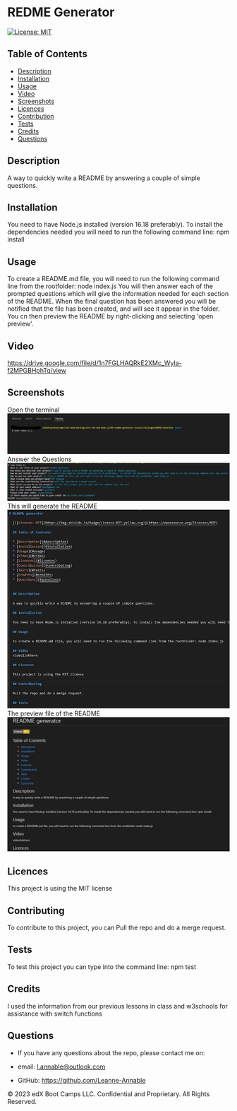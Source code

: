 # REDME Generator

  [![License: MIT](https://img.shields.io/badge/License-MIT-yellow.svg)](https://opensource.org/licenses/MIT)

  ## Table of Contents

  * [Description](#description)
  * [Installation](#installation)
  * [Usage](#usage)
  * [Video](#video)
  * [Screenshots](#screenshots)
  * [Licences](#licences)
  * [Contribution](#contributing)
  * [Tests](#tests)
  * [Credits](#credits)
  * [Questions](#questions)
  
  
  ## Description
  
  A way to quickly write a README by answering a couple of simple questions.

  ## Installation

  You need to have Node.js installed (version 16.18 preferably). To install the dependencies needed you will need to run the following command line: npm install 

  ## Usage

  To create a README.md file, you will need to run the following command line from the rootfolder: node index.js 
  You will then answer each of the prompted questions which will give the information needed for each section of the README.
  When the final question has been answered you will be notified that the file has been created, and will see it appear in the folder.
  You cn then preview the README by right-clicking and selecting 'open preview'.

  ## Video
  https://drive.google.com/file/d/1n7FGLHAQRkE2XMc_WyIa-f2MPGBHphTq/view

  ## Screenshots
  Open the terminal<br>
  ![command-box](./assets/images/command-box.jpg)<br>
  Answer the Questions<br>
  ![questions-answered](./assets/images/questions-answered.jpg)<br>
  This will generate the README<br>
  ![created-README](./assets/images/created-README.jpg)<br>
  The preview file of the README<br>
  ![README-preview](./assets/images/README-preview.jpg)<br>

  ## Licences

  This project is using the MIT license

  ## Contributing

  To contribute to this project, you can Pull the repo and do a merge request.

  ## Tests

  To test this project you can type into the command line: npm test

  ## Credits

  I used the information from our previous lessons in class and w3schools for assistance with switch functions <br>

  ## Questions

  - If you have any questions about the repo, please contact me on: 
  
  - email: l.annable@outlook.com

  - GitHub: https://github.com/Leanne-Annable
  
© 2023 edX Boot Camps LLC. Confidential and Proprietary. All Rights Reserved.